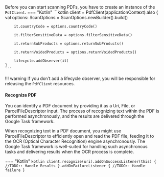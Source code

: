 Before you can start scanning PDFs, you have to create an instance of the `PdfClient`.
=== "Kotlin"
    ```kotlin
    client = PdfClient(applicationContext).also {
        val options: ScanOptions = ScanOptions.newBuilder().build()
    
        it.countryCode = options.countryCode()
    
        it.filterSensitiveData = options.filterSensitiveData()
    
        it.returnSubProducts = options.returnSubProducts()
    
        it.returnVoidedProducts = options.returnVoidedProducts()

        lifecycle.addObserver(it)
    }
    ```
!!! warning
    If you don’t add a lifecycle observer, you will be responsible for releasing the `PdfClient` resources.

#### Recognize PDF

You can identify a PDF document by providing it as a Uri, File, or ParcelFileDescriptor input. The process of recognizing text within the PDF is performed asynchronously, and the results are delivered through the Google Task framework.

When recognizing text in a PDF document, you might use ParcelFileDescriptor to efficiently open and read the PDF file, feeding it to the OCR (Optical Character Recognition) engine asynchronously. The Google Task framework is well-suited for handling such asynchronous tasks and delivering results when the OCR process is complete.

=== "Kotlin"
    ```kotlin
    client.recognize(uri).addOnSuccessListener(this) {
        //TODO:: Handle Results
    }.addOnFailureListener {
        //TODO:: Handle failure
    }
    ```
